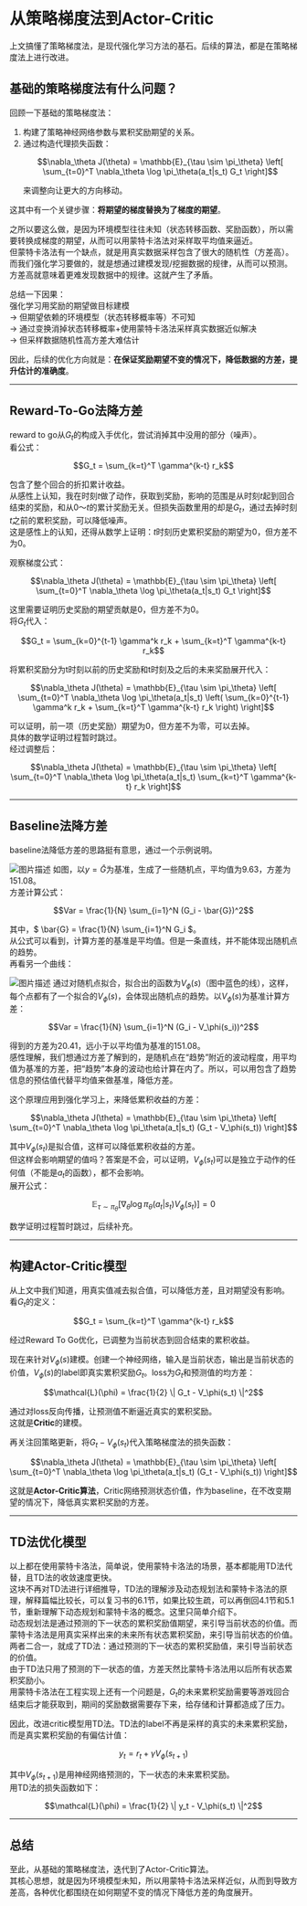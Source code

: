 # 从策略梯度法到Actor-Critic

上文搞懂了策略梯度法，是现代强化学习方法的基石。后续的算法，都是在策略梯度法上进行改进。

## 基础的策略梯度法有什么问题？

回顾一下基础的策略梯度法：

1. 构建了策略神经网络参数与累积奖励期望的关系。
2. 通过构造代理损失函数：
   ```math
   \nabla_\theta J(\theta) = \mathbb{E}_{\tau \sim \pi_\theta} \left[ \sum_{t=0}^T \nabla_\theta \log \pi_\theta(a_t|s_t) G_t \right]
   ```
   来调整向让更大的方向移动。

这其中有一个关键步骤：**将期望的梯度替换为了梯度的期望**。

之所以要这么做，是因为环境模型往往未知（状态转移函数、奖励函数），所以需要转换成梯度的期望，从而可以用蒙特卡洛法对采样取平均值来逼近。  
但蒙特卡洛法有一个缺点，就是用真实数据采样包含了很大的随机性（方差高）。而我们强化学习要做的，就是想通过建模发现/挖掘数据的规律，从而可以预测。方差高就意味着更难发现数据中的规律。这就产生了矛盾。

总结一下因果：  
强化学习用奖励的期望做目标建模  
-> 但期望依赖的环境模型（状态转移概率等）不可知  
-> 通过变换消掉状态转移概率+使用蒙特卡洛法采样真实数据近似解决  
-> 但采样数据随机性高方差大难估计  

因此，后续的优化方向就是：**在保证奖励期望不变的情况下，降低数据的方差，提升估计的准确度**。

---

## Reward-To-Go法降方差

reward to go从$`G_t`$的构成入手优化，尝试消掉其中没用的部分（噪声）。  
看公式：
```math
G_t = \sum_{k=t}^T \gamma^{k-t} r_k
```
包含了整个回合的折扣累计收益。  
从感性上认知，我在时刻$`t`$做了动作，获取到奖励，影响的范围是从时刻$`t`$起到回合结束的奖励，和从0～$`t`$的累计奖励无关。但损失函数里用的却是$`G_t`$，通过去掉时刻$`t`$之前的累积奖励，可以降低噪声。  
这是感性上的认知，还得从数学上证明：$`t`$时刻历史累积奖励的期望为0，但方差不为0。

观察梯度公式：
```math
\nabla_\theta J(\theta) = \mathbb{E}_{\tau \sim \pi_\theta} \left[ \sum_{t=0}^T \nabla_\theta \log \pi_\theta(a_t|s_t) G_t \right]
```

这里需要证明历史奖励的期望贡献是0，但方差不为0。  
将$`G_t`$代入：
```math
G_t = \sum_{k=0}^{t-1} \gamma^k r_k + \sum_{k=t}^T \gamma^{k-t} r_k
```

将累积奖励分为t时刻以前的历史奖励和t时刻及之后的未来奖励展开代入：
```math
\nabla_\theta J(\theta) = \mathbb{E}_{\tau \sim \pi_\theta} \left[ \sum_{t=0}^T \nabla_\theta \log \pi_\theta(a_t|s_t) \left( \sum_{k=0}^{t-1} \gamma^k r_k + \sum_{k=t}^T \gamma^{k-t} r_k \right) \right]
```

可以证明，前一项（历史奖励）期望为0，但方差不为零，可以去掉。  
具体的数学证明过程暂时跳过。  
经过调整后：
```math
\nabla_\theta J(\theta) = \mathbb{E}_{\tau \sim \pi_\theta} \left[ \sum_{t=0}^T \nabla_\theta \log \pi_\theta(a_t|s_t) \sum_{k=t}^T \gamma^{k-t} r_k \right]
```

---

## Baseline法降方差

baseline法降低方差的思路挺有意思，通过一个示例说明。  

![图片描述](images/variance_reduction_using_mean_as_baseline.png)
如图，以$`y = \bar{G}`$为基准，生成了一些随机点，平均值为9.63，方差为151.08。  
方差计算公式：
```math
Var = \frac{1}{N} \sum_{i=1}^N (G_i - \bar{G})^2
```
其中，$` \bar{G} = \frac{1}{N} \sum_{i=1}^N G_i `$。  
从公式可以看到，计算方差的基准是平均值。但是一条直线，并不能体现出随机点的趋势。  
再看另一个曲线：

![图片描述](images/baseline_method_variance_reduction_verification.png)
通过对随机点拟合，拟合出的函数为$` V_\phi(s) `$（图中蓝色的线），这样，每个点都有了一个拟合的$` V_\phi(s) `$，会体现出随机点的趋势。以$` V_\phi(s) `$为基准计算方差：
```math
Var = \frac{1}{N} \sum_{i=1}^N (G_i - V_\phi(s_i))^2
```
得到的方差为20.41，远小于以平均值为基准的151.08。  
感性理解，我们想通过方差了解到的，是随机点在“趋势”附近的波动程度，用平均值为基准的方差，把“趋势”本身的波动也给计算在内了。所以，可以用包含了趋势信息的预估值代替平均值来做基准，降低方差。

这个原理应用到强化学习上，来降低累积收益的方差：
```math
\nabla_\theta J(\theta) = \mathbb{E}_{\tau \sim \pi_\theta} \left[ \sum_{t=0}^T \nabla_\theta \log \pi_\theta(a_t|s_t) (G_t - V_\phi(s_t)) \right]
```
其中$` V_\phi(s_t) `$是拟合值，这样可以降低累积收益的方差。  
但这样会影响期望的值吗？答案是不会，可以证明，$` V_\phi(s_t) `$可以是独立于动作的任何值（不能是$` a_t `$的函数），都不会影响。  
展开公式：
```math
\mathbb{E}_{\tau \sim \pi_\theta} \left[ \nabla_\theta \log \pi_\theta(a_t|s_t) V_\phi(s_t) \right] = 0
```

数学证明过程暂时跳过，后续补充。

---

## 构建Actor-Critic模型

从上文中我们知道，用真实值减去拟合值，可以降低方差，且对期望没有影响。  
看$` G_t `$的定义：
```math
G_t = \sum_{k=t}^T \gamma^{k-t} r_k
```
经过Reward To Go优化，已调整为当前状态到回合结束的累积收益。

现在来针对$` V_\phi(s) `$建模。创建一个神经网络，输入是当前状态，输出是当前状态的价值，$` V_\phi(s) `$的label即真实累积奖励$` G_t `$。loss为$` G_t `$和预测值的均方差：
```math
\mathcal{L}(\phi) = \frac{1}{2} \| G_t - V_\phi(s_t) \|^2
```
通过对loss反向传播，让预测值不断逼近真实的累积奖励。  
这就是**Critic**的建模。

再关注回策略更新，将$` G_t - V_\phi(s_t) `$代入策略梯度法的损失函数：
```math
\nabla_\theta J(\theta) = \mathbb{E}_{\tau \sim \pi_\theta} \left[ \sum_{t=0}^T \nabla_\theta \log \pi_\theta(a_t|s_t) (G_t - V_\phi(s_t)) \right]
```
这就是**Actor-Critic算法**，Critic网络预测状态价值，作为baseline，在不改变期望的情况下，降低真实累积奖励的方差。

---

## TD法优化模型

以上都在使用蒙特卡洛法，简单说，使用蒙特卡洛法的场景，基本都能用TD法代替，且TD法的收敛速度更快。  
这块不再对TD法进行详细推导，TD法的理解涉及动态规划法和蒙特卡洛法的原理，解释篇幅比较长，可以复习书的6.1节，如果比较生疏，可以再倒回4.1节和5.1节，重新理解下动态规划和蒙特卡洛的概念。这里只简单介绍下。  
动态规划法是通过预测的下一状态的累积奖励值期望，来引导当前状态的价值。而蒙特卡洛法是用真实采样出来的未来所有状态累积奖励，来引导当前状态的价值。两者二合一，就成了TD法：通过预测的下一状态的累积奖励值，来引导当前状态的价值。  
由于TD法只用了预测的下一状态的值，方差天然比蒙特卡洛法用以后所有状态累积奖励小。  
用蒙特卡洛法在工程实现上还有一个问题是，$` G_t `$的未来累积奖励需要等游戏回合结束后才能获取到，期间的奖励数据需要存下来，给存储和计算都造成了压力。  

因此，改进critic模型用TD法。TD法的label不再是采样的真实的未来累积奖励，而是真实累积奖励的有偏估计值：
```math
y_t = r_t + \gamma V_\phi(s_{t+1})
```
其中$` V_\phi(s_{t+1}) `$是用神经网络预测的，下一状态的未来累积奖励。  
用TD法的损失函数如下：
```math
\mathcal{L}(\phi) = \frac{1}{2} \| y_t - V_\phi(s_t) \|^2
```

---

## 总结

至此，从基础的策略梯度法，迭代到了Actor-Critic算法。  
其核心思想，就是因为环境模型未知，所以用蒙特卡洛法采样近似，从而到导致方差高，各种优化都围绕在如何期望不变的情况下降低方差的角度展开。